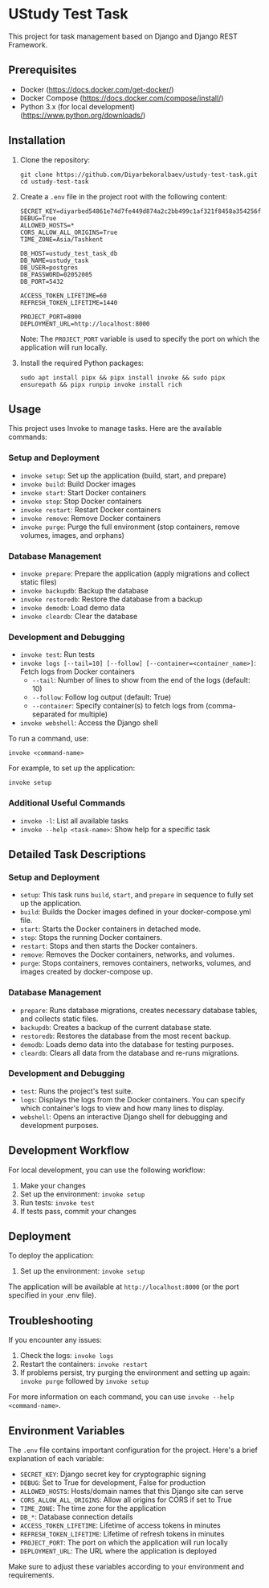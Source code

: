 # UStudy Test Task

This project for task management based on Django and Django REST Framework.

## Prerequisites

- Docker (https://docs.docker.com/get-docker/)
- Docker Compose (https://docs.docker.com/compose/install/)
- Python 3.x (for local development) (https://www.python.org/downloads/)

## Installation

1. Clone the repository:
   ```
   git clone https://github.com/Diyarbekoralbaev/ustudy-test-task.git
   cd ustudy-test-task
   ```

2. Create a `.env` file in the project root with the following content:
   ```
   SECRET_KEY=diyarbed54861e74d7fe449d874a2c2bb499c1af321f8458a354256f72fcff3d4cf83
   DEBUG=True
   ALLOWED_HOSTS=*
   CORS_ALLOW_ALL_ORIGINS=True
   TIME_ZONE=Asia/Tashkent

   DB_HOST=ustudy_test_task_db
   DB_NAME=ustudy_task
   DB_USER=postgres
   DB_PASSWORD=02052005
   DB_PORT=5432

   ACCESS_TOKEN_LIFETIME=60
   REFRESH_TOKEN_LIFETIME=1440

   PROJECT_PORT=8000
   DEPLOYMENT_URL=http://localhost:8000
   ```

   Note: The `PROJECT_PORT` variable is used to specify the port on which the application will run locally.

3. Install the required Python packages:
   ```
   sudo apt install pipx && pipx install invoke && sudo pipx ensurepath && pipx runpip invoke install rich
   ```

## Usage

This project uses Invoke to manage tasks. Here are the available commands:

### Setup and Deployment

- `invoke setup`: Set up the application (build, start, and prepare)
- `invoke build`: Build Docker images
- `invoke start`: Start Docker containers
- `invoke stop`: Stop Docker containers
- `invoke restart`: Restart Docker containers
- `invoke remove`: Remove Docker containers
- `invoke purge`: Purge the full environment (stop containers, remove volumes, images, and orphans)

### Database Management

- `invoke prepare`: Prepare the application (apply migrations and collect static files)
- `invoke backupdb`: Backup the database
- `invoke restoredb`: Restore the database from a backup
- `invoke demodb`: Load demo data
- `invoke cleardb`: Clear the database

### Development and Debugging

- `invoke test`: Run tests
- `invoke logs [--tail=10] [--follow] [--container=<container_name>]`: Fetch logs from Docker containers
  - `--tail`: Number of lines to show from the end of the logs (default: 10)
  - `--follow`: Follow log output (default: True)
  - `--container`: Specify container(s) to fetch logs from (comma-separated for multiple)
- `invoke webshell`: Access the Django shell

To run a command, use:

```
invoke <command-name>
```

For example, to set up the application:

```
invoke setup
```

### Additional Useful Commands

- `invoke -l`: List all available tasks
- `invoke --help <task-name>`: Show help for a specific task

## Detailed Task Descriptions

### Setup and Deployment

- `setup`: This task runs `build`, `start`, and `prepare` in sequence to fully set up the application.
- `build`: Builds the Docker images defined in your docker-compose.yml file.
- `start`: Starts the Docker containers in detached mode.
- `stop`: Stops the running Docker containers.
- `restart`: Stops and then starts the Docker containers.
- `remove`: Removes the Docker containers, networks, and volumes.
- `purge`: Stops containers, removes containers, networks, volumes, and images created by docker-compose up.

### Database Management

- `prepare`: Runs database migrations, creates necessary database tables, and collects static files.
- `backupdb`: Creates a backup of the current database state.
- `restoredb`: Restores the database from the most recent backup.
- `demodb`: Loads demo data into the database for testing purposes.
- `cleardb`: Clears all data from the database and re-runs migrations.

### Development and Debugging

- `test`: Runs the project's test suite.
- `logs`: Displays the logs from the Docker containers. You can specify which container's logs to view and how many lines to display.
- `webshell`: Opens an interactive Django shell for debugging and development purposes.

## Development Workflow

For local development, you can use the following workflow:

1. Make your changes
2. Set up the environment: `invoke setup`
3. Run tests: `invoke test`
4. If tests pass, commit your changes

## Deployment

To deploy the application:

1. Set up the environment: `invoke setup`

The application will be available at `http://localhost:8000` (or the port specified in your .env file).

## Troubleshooting

If you encounter any issues:

1. Check the logs: `invoke logs`
2. Restart the containers: `invoke restart`
3. If problems persist, try purging the environment and setting up again: `invoke purge` followed by `invoke setup`

For more information on each command, you can use `invoke --help <command-name>`.

## Environment Variables

The `.env` file contains important configuration for the project. Here's a brief explanation of each variable:

- `SECRET_KEY`: Django secret key for cryptographic signing
- `DEBUG`: Set to True for development, False for production
- `ALLOWED_HOSTS`: Hosts/domain names that this Django site can serve
- `CORS_ALLOW_ALL_ORIGINS`: Allow all origins for CORS if set to True
- `TIME_ZONE`: The time zone for the application
- `DB_*`: Database connection details
- `ACCESS_TOKEN_LIFETIME`: Lifetime of access tokens in minutes
- `REFRESH_TOKEN_LIFETIME`: Lifetime of refresh tokens in minutes
- `PROJECT_PORT`: The port on which the application will run locally
- `DEPLOYMENT_URL`: The URL where the application is deployed

Make sure to adjust these variables according to your environment and requirements.
